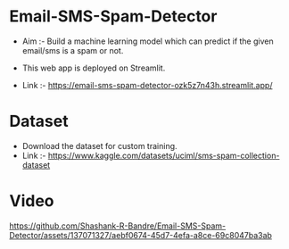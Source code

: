 # Email-SMS-Spam-Detector

* Aim :- Build a machine learning model which can predict if the given email/sms is a spam or not.

* This web app is deployed on Streamlit.
* Link :- https://email-sms-spam-detector-ozk5z7n43h.streamlit.app/

# Dataset

* Download the dataset for custom training.
* Link :- https://www.kaggle.com/datasets/uciml/sms-spam-collection-dataset

# Video

https://github.com/Shashank-R-Bandre/Email-SMS-Spam-Detector/assets/137071327/aebf0674-45d7-4efa-a8ce-69c8047ba3ab
